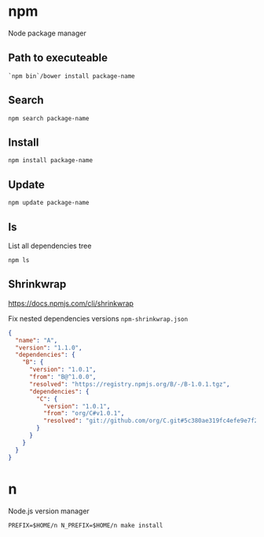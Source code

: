 # npm

Node package manager

## Path to executeable

    `npm bin`/bower install package-name

## Search

    npm search package-name

## Install

    npm install package-name

## Update

    npm update package-name

## ls

List all dependencies tree

    npm ls

## Shrinkwrap

<https://docs.npmjs.com/cli/shrinkwrap>

Fix nested dependencies versions `npm-shrinkwrap.json`

```json
{
  "name": "A",
  "version": "1.1.0",
  "dependencies": {
    "B": {
      "version": "1.0.1",
      "from": "B@^1.0.0",
      "resolved": "https://registry.npmjs.org/B/-/B-1.0.1.tgz",
      "dependencies": {
        "C": {
          "version": "1.0.1",
          "from": "org/C#v1.0.1",
          "resolved": "git://github.com/org/C.git#5c380ae319fc4efe9e7f2d9c78b0faa588fd99b4"
        }
      }
    }
  }
}
```

# n

Node.js version manager

    PREFIX=$HOME/n N_PREFIX=$HOME/n make install
